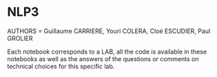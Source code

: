 # NLP3

AUTHORS = Guillaume CARRIERE, Youri COLERA, Cloé ESCUDIER, Paul GROLIER

Each notebook corresponds to a LAB, all the code is available in these notebooks as well as the answers of the questions or comments on technical choices for this specific lab.

